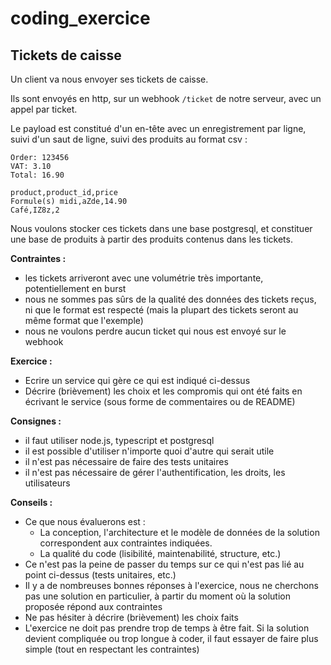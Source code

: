 # coding_exercice

## Tickets de caisse

Un client va nous envoyer ses tickets de caisse.

Ils sont envoyés en http, sur un webhook `/ticket` de notre serveur, avec un appel par ticket.

Le payload est constitué d'un en-tête avec un enregistrement par ligne, suivi d'un saut de ligne, suivi des produits au format csv :

```
Order: 123456
VAT: 3.10
Total: 16.90

product,product_id,price
Formule(s) midi,aZde,14.90
Café,IZ8z,2
```

Nous voulons stocker ces tickets dans une base postgresql, et constituer une base de produits à partir des produits contenus dans les tickets.

**Contraintes :**

 - les tickets arriveront avec une volumétrie très importante, potentiellement en burst
 - nous ne sommes pas sûrs de la qualité des données des tickets reçus, ni que le format est respecté (mais la plupart des tickets seront au même format que l'exemple)
 - nous ne voulons perdre aucun ticket qui nous est envoyé sur le webhook

**Exercice :**

- Ecrire un service qui gère ce qui est indiqué ci-dessus
- Décrire (brièvement) les choix et les compromis qui ont été faits en écrivant le service (sous forme de commentaires ou de README)

**Consignes :**

 - il faut utiliser node.js, typescript et postgresql
 - il est possible d'utiliser n'importe quoi d'autre qui serait utile
 - il n'est pas nécessaire de faire des tests unitaires
 - il n'est pas nécessaire de gérer l'authentification, les droits, les utilisateurs

**Conseils :**

- Ce que nous évaluerons est :
    - La conception, l'architecture et le modèle de données de la solution correspondent aux contraintes indiquées.
    - La qualité du code (lisibilité, maintenabilité, structure, etc.)
- Ce n'est pas la peine de passer du temps sur ce qui n'est pas lié au point ci-dessus (tests unitaires, etc.)
- Il y a de nombreuses bonnes réponses à l'exercice, nous ne cherchons pas une solution en particulier, à partir du moment où la solution proposée répond aux contraintes
- Ne pas hésiter à décrire (brièvement) les choix faits
- L'exercice ne doit pas prendre trop de temps à être fait. Si la solution devient compliquée ou trop longue à coder, il faut essayer de faire plus simple (tout en respectant les contraintes)
